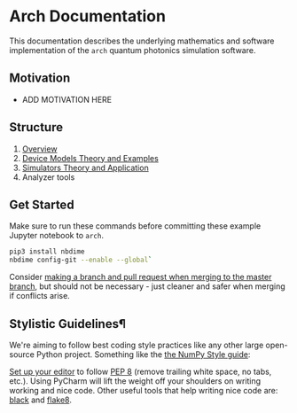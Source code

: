 # Arch Documentation

This documentation describes the underlying mathematics and software implementation of the `arch` quantum photonics simulation software.

## Motivation

* ADD MOTIVATION HERE

## Structure

1. [Overview](https://github.com/bigphoton/arch/blob/master/docs/overview/README.md)
2. [Device Models Theory and Examples](https://github.com/bigphoton/arch/blob/master/docs/models/README.md)
3. [Simulators Theory and Application](https://github.com/bigphoton/arch/blob/master/docs/simulation/README.md)
4. Analyzer tools

## Get Started

Make sure to run these commands before committing these example Jupyter notebook to `arch`.

```bash
pip3 install nbdime
nbdime config-git --enable --global`
```

Consider [making a branch and pull request when merging to the master branch](https://gist.github.com/vlandham/3b2b79c40bc7353ae95a), but should not be necessary - just cleaner and safer when merging if conflicts arise.

## Stylistic Guidelines¶
We're aiming to follow best coding style practices like any other large open-source Python project. Something like the [the NumPy Style guide](https://numpy.org/doc/stable/dev/index.html#stylistic-guidelines):

[Set up your editor](https://blog.jetbrains.com/pycharm/2013/02/long-awaited-pep-8-checks-on-the-fly-improved-doctest-support-and-more-in-pycharm-2-7/) to follow [PEP 8](https://realpython.com/python-pep8/) (remove trailing white space, no tabs, etc.). Using PyCharm will lift the weight off your shoulders on writing working and nice code. Other useful tools that help writing nice code are: [black](https://github.com/psf/black) and [flake8](https://pypi.org/project/flake8/).
